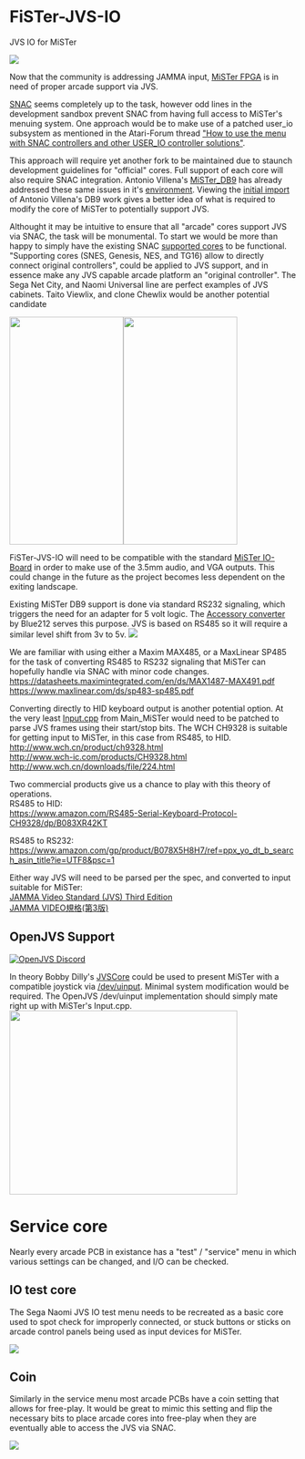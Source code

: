 # FiSTer-JVS-IO
JVS IO for MiSTer

<img src="https://github.com/ArcadeHustle/FiSTer-JVS-IO/blob/main/fist.jpg">

Now that the community is addressing JAMMA input, [MiSTer FPGA](https://github.com/MiSTer-devel/Main_MiSTer/wiki) is in need of proper arcade support via JVS. 

[SNAC](https://github.com/MiSTer-devel/Main_MiSTer/wiki/User-Port-(Serial-IO)) seems completely up to the task, however odd lines in the development sandbox prevent SNAC from having full access to MiSTer's menuing system. 
One approach would be to make use of a patched user_io subsystem as mentioned in the Atari-Forum thread ["How to use the menu with SNAC controllers and other USER_IO controller solutions"](https://www.atari-forum.com/viewtopic.php?t=38453).

This approach will require yet another fork to be maintained due to staunch development guidelines for "official" cores. Full support of each core will also require SNAC integration. Antonio Villena's [MiSTer_DB9](https://github.com/antoniovillena/MiSTer_DB9) has already addressed these same issues in it's [environment](https://github.com/MiSTer-DB9/Forks_MiSTer/blob/35b7b7f3831a526fb9c18ab31eb29a61545fb18b/fork_ci_template/README%20DB9%20Support.md). Viewing the [initial import](https://github.com/MiSTer-DB9/Main_MiSTer/pull/1/files) of Antonio Villena's DB9 work gives a better idea of what is required to modify the core of MiSTer to potentially support JVS.

Althought it may be intuitive to ensure that all "arcade" cores support JVS via SNAC, the task will be monumental. To start we would be more than happy to simply have the existing SNAC [supported cores](https://github.com/MiSTer-devel/Main_MiSTer/wiki/Frequently-Asked-Questions#what-are-the-methods-for-connecting-controllers-to-the-serial-port-of-the-io-add-on-board) to be functional. 
"Supporting cores (SNES, Genesis, NES, and TG16) allow to directly connect original controllers", could be applied to JVS support, and in essence make any JVS capable arcade platform an "original controller". The Sega Net City, and Naomi Universal line are perfect examples of JVS cabinets. Taito Viewlix, and clone Chewlix would be another potential candidate

<img width="200" height="400" src="https://github.com/ArcadeHustle/FiSTer-JVS-IO/blob/main/netcity.jpg"><img width="200" height="400" src="https://github.com/ArcadeHustle/FiSTer-JVS-IO/blob/main/viewlix.jpg">

FiSTer-JVS-IO will need to be compatible with the standard [MiSTer IO-Board](https://github.com/MiSTer-devel/Main_MiSTer/wiki/IO-Board) in order to make use of the 3.5mm audio, and VGA outputs. This could change in the future as the project becomes less dependent on the exiting landscape. 

Existing MiSTer DB9 support is done via standard RS232 signaling, which triggers the need for an adapter for 5 volt logic. The [Accessory converter](https://github.com/blue212/SNAC) by Blue212 serves this purpose. JVS is based on RS485 so it will require a similar level shift from 3v to 5v.
<img src="https://github.com/ArcadeHustle/FiSTer-JVS-IO/blob/main/rs232_rs485.jpg">

We are familiar with using either a Maxim MAX485, or a MaxLinear SP485 for the task of converting RS485 to RS232 signaling that MiSTer can hopefully handle via SNAC with minor code changes.  
https://datasheets.maximintegrated.com/en/ds/MAX1487-MAX491.pdf<br>
https://www.maxlinear.com/ds/sp483-sp485.pdf

Converting directly to HID keyboard output is another potential option. At the very least [Input.cpp](https://github.com/MiSTer-devel/Main_MiSTer/blob/master/input.cpp) from Main_MiSTer would need to be patched to parse JVS frames using their start/stop bits. 
The WCH CH9328 is suitable for getting input to MiSTer, in this case from RS485, to HID. 
http://www.wch.cn/product/ch9328.html<br>
http://www.wch-ic.com/products/CH9328.html<br>
http://www.wch.cn/downloads/file/224.html


Two commercial products give us a chance to play with this theory of operations.<br>
RS485 to HID:<br>
https://www.amazon.com/RS485-Serial-Keyboard-Protocol-CH9328/dp/B083XR42KT<br>

RS485 to RS232:<br>
https://www.amazon.com/gp/product/B078X5H8H7/ref=ppx_yo_dt_b_search_asin_title?ie=UTF8&psc=1

Either way JVS will need to be parsed per the spec, and converted to input suitable for MiSTer:<br>
[JAMMA Video Standard (JVS) Third Edition](http://daifukkat.su/files/jvs_wip.pdf)<br>
[JAMMA VIDEO規格(第3版)](http://superusr.free.fr/arcade/JVS/JVST_VER3.pdf)

## OpenJVS Support
[![OpenJVS Discord](https://github.com/ArcadeHustle/FiSTer-JVS-IO/blob/main/openjvs.jpg)](https://discord.com/invite/aJAR9N2)<br>

In theory Bobby Dilly's [JVSCore](https://github.com/bobbydilley/JVSCore/blob/master/src/input.c#L40) could be used to present MiSTer with a compatible joystick via [/dev/uinput](https://github.com/MiSTer-devel/Main_MiSTer/blob/master/input.cpp#L1307). Minimal system modification would be required. The OpenJVS /dev/uinput implementation should simply mate right up with MiSTer's Input.cpp.<br>
<img img width="400" height="323" src="https://github.com/ArcadeHustle/FiSTer-JVS-IO/blob/main/mating.jpg">
 

# Service core 
Nearly every arcade PCB in existance has a "test" / "service" menu in which various settings can be changed, and I/O can be checked. 

## IO test core
The Sega Naomi JVS IO test menu needs to be recreated as a basic core used to spot check for improperly connected, or stuck buttons or sticks on arcade control panels being used as input devices for MiSTer. 

<img src="https://github.com/ArcadeHustle/FiSTer-JVS-IO/blob/main/iotest.jpg">

## Coin
Similarly in the service menu most arcade PCBs have a coin setting that allows for free-play. It would be great to mimic this setting and flip the necessary bits to place arcade cores into free-play when they are eventually able to access the JVS via SNAC.

<img src="https://github.com/ArcadeHustle/FiSTer-JVS-IO/blob/main/coin.jpg">


